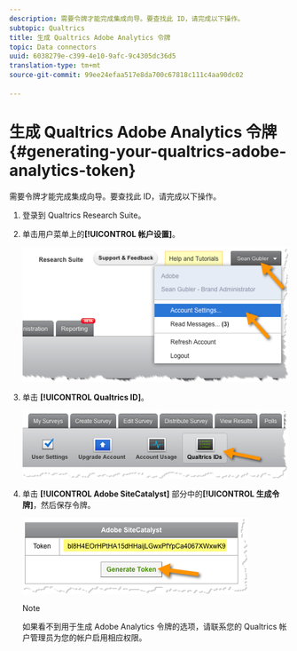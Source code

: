 ```yaml
---
description: 需要令牌才能完成集成向导。要查找此 ID，请完成以下操作。
subtopic: Qualtrics
title: 生成 Qualtrics Adobe Analytics 令牌
topic: Data connectors
uuid: 6038279e-c399-4e10-9afc-9c4305dc36d5
translation-type: tm+mt
source-git-commit: 99ee24efaa517e8da700c67818c111c4aa90dc02

---
```



# 生成 Qualtrics Adobe Analytics 令牌{#generating-your-qualtrics-adobe-analytics-token}

需要令牌才能完成集成向导。要查找此 ID，请完成以下操作。

1. 登录到 Qualtrics Research Suite。
1. 单击用户菜单上的&#x200B;**[!UICONTROL 帐户设置]**。

   ![](assets/qualtrics-token-1.png)

1. 单击 **[!UICONTROL Qualtrics ID]**。

   ![](assets/qualtrics-token-2.png)

1. 单击 **[!UICONTROL Adobe SiteCatalyst]** 部分中的&#x200B;**[!UICONTROL 生成令牌]**，然后保存令牌。

   ![](assets/qualtrics-token-3.png)

   >[!NOTE]
   >
   >如果看不到用于生成 Adobe Analytics 令牌的选项，请联系您的 Qualtrics 帐户管理员为您的帐户启用相应权限。

